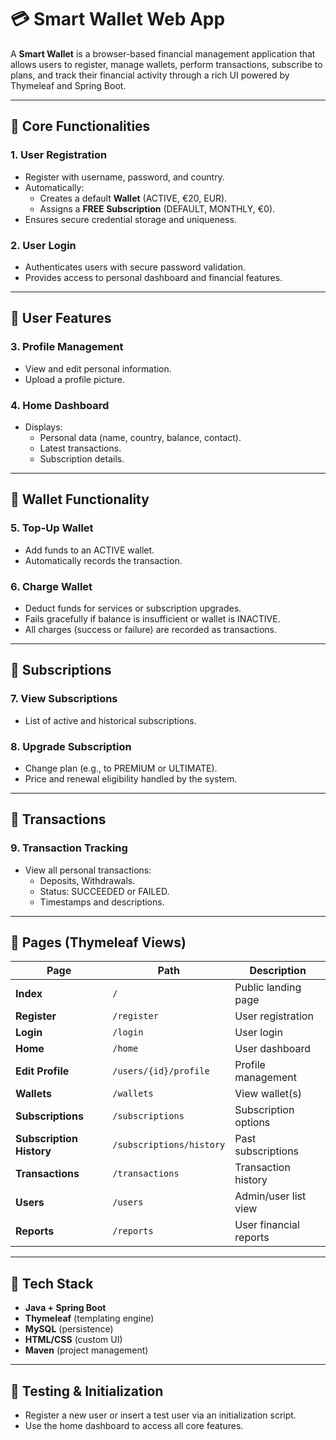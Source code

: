 # 💳 Smart Wallet Web App

A **Smart Wallet** is a browser-based financial management application that allows users to register, manage wallets, perform transactions, subscribe to plans, and track their financial activity through a rich UI powered by Thymeleaf and Spring Boot.

---

## 🔧 Core Functionalities

### 1. User Registration
- Register with username, password, and country.
- Automatically:
  - Creates a default **Wallet** (ACTIVE, €20, EUR).
  - Assigns a **FREE Subscription** (DEFAULT, MONTHLY, €0).
- Ensures secure credential storage and uniqueness.

### 2. User Login
- Authenticates users with secure password validation.
- Provides access to personal dashboard and financial features.

---

## 👤 User Features

### 3. Profile Management
- View and edit personal information.
- Upload a profile picture.

### 4. Home Dashboard
- Displays:
  - Personal data (name, country, balance, contact).
  - Latest transactions.
  - Subscription details.

---

## 💼 Wallet Functionality

### 5. Top-Up Wallet
- Add funds to an ACTIVE wallet.
- Automatically records the transaction.

### 6. Charge Wallet
- Deduct funds for services or subscription upgrades.
- Fails gracefully if balance is insufficient or wallet is INACTIVE.
- All charges (success or failure) are recorded as transactions.

---

## 🧾 Subscriptions

### 7. View Subscriptions
- List of active and historical subscriptions.

### 8. Upgrade Subscription
- Change plan (e.g., to PREMIUM or ULTIMATE).
- Price and renewal eligibility handled by the system.

---

## 💸 Transactions

### 9. Transaction Tracking
- View all personal transactions:
  - Deposits, Withdrawals.
  - Status: SUCCEEDED or FAILED.
  - Timestamps and descriptions.

---

## 📄 Pages (Thymeleaf Views)

| Page                  | Path                          | Description                  |
|-----------------------|-------------------------------|------------------------------|
| **Index**             | `/`                           | Public landing page          |
| **Register**          | `/register`                   | User registration            |
| **Login**             | `/login`                      | User login                   |
| **Home**              | `/home`                       | User dashboard               |
| **Edit Profile**      | `/users/{id}/profile`         | Profile management           |
| **Wallets**           | `/wallets`                    | View wallet(s)               |
| **Subscriptions**     | `/subscriptions`              | Subscription options         |
| **Subscription History** | `/subscriptions/history`  | Past subscriptions           |
| **Transactions**      | `/transactions`               | Transaction history          |
| **Users**             | `/users`                      | Admin/user list view         |
| **Reports**           | `/reports`                    | User financial reports       |

---

## 📁 Tech Stack

- **Java + Spring Boot**
- **Thymeleaf** (templating engine)
- **MySQL** (persistence)
- **HTML/CSS** (custom UI)
- **Maven** (project management)

---

## 🧪 Testing & Initialization

- Register a new user or insert a test user via an initialization script.
- Use the home dashboard to access all core features.
